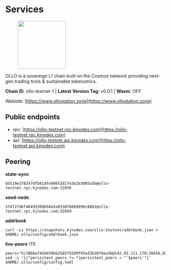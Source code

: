 # Services

<figure><img src="https://raw.githubusercontent.com/kj89/testnet_manuals/main/pingpub/logos/ollo.png" width="150" alt=""><figcaption></figcaption></figure>

OLLO is a sovereign L1 chain built on the Cosmos network providing  next-gen trading tools & sustainable tokenomics.

**Chain ID**: ollo-testnet-1 | **Latest Version Tag**: v0.0.1 | **Wasm**: OFF

Website: [https://www.ollostation.zone](https://www.ollostation.zone)


## Public endpoints

* rpc: [https://ollo-testnet.rpc.kjnodes.com](https://ollo-testnet.rpc.kjnodes.com)
* api: [https://ollo-testnet.api.kjnodes.com](https://ollo-testnet.api.kjnodes.com)

## Peering

**state-sync**

```
d5519e378247dfb61dfe90652d1fe3e2b3005a5b@ollo-testnet.rpc.kjnodes.com:32656
```

**seed-node**

```
3f472746f46493309650e5a033076689996c8881@ollo-testnet.rpc.kjnodes.com:32659
```

**addrbook**
```
curl -Ls https://snapshots.kjnodes.com/ollo-testnet/addrbook.json > $HOME/.ollo/config/addrbook.json
```

**live-peers** (11)
```
peers="5c3866af45b659bb2585f9209f95ed362079aa3b@142.93.211.170:26656,83c109aacea2db21f46f9c4c5dbb5a7cbc81e6e1@178.62.62.90:26656,ad2b0a3dfdd52bb4de8624b6b378638815f8e64b@65.109.90.178:18156,a553ae4af55d127300dd707a46e715b47a82610a@65.21.131.215:26626,59fa5f6b273ea8ffb519f7bf71e329289dd2dbd7@161.97.122.177:26656,69d2c02f413bea1376f5398646f0c2ce0f82d62e@141.94.73.93:26656,74e60a35557efc793edb10667c3fff979ccbf49f@141.95.204.81:26656,b1fe199b7ac2a7714c5d21524bb87810a2be94fb@135.181.178.53:32656,88517ff0acf652ac8e8c76ee485da05d3ae35227@135.181.36.194:26656,2f5965450c9c831266959632fba2c1533b8f676d@38.242.248.2:26656,d5519e378247dfb61dfe90652d1fe3e2b3005a5b@65.109.68.190:32656"
sed -i 's|^persistent_peers *=.*|persistent_peers = "'$peers'"|' $HOME/.ollo/config/config.toml
```
